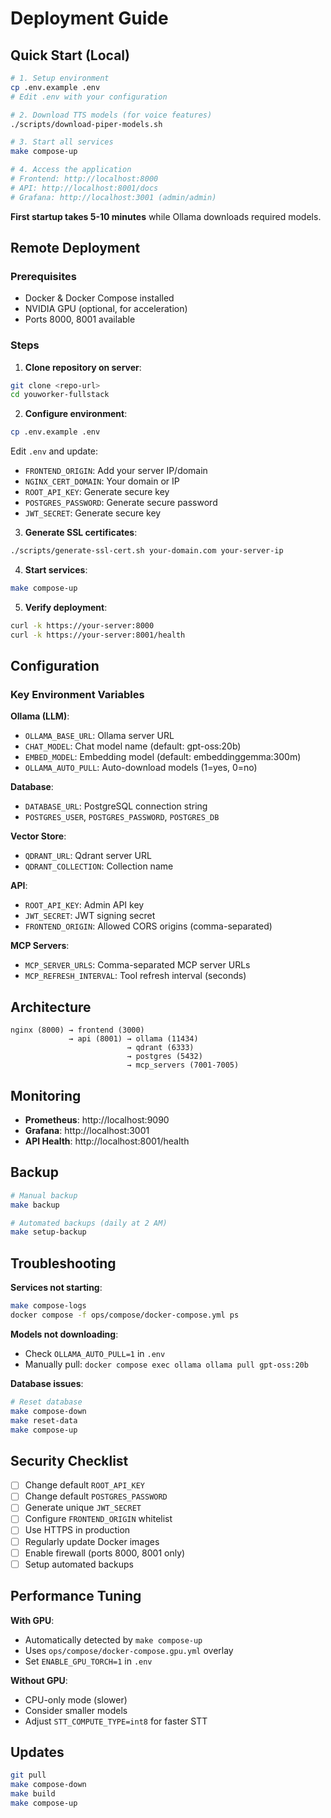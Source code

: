 # Deployment Guide

## Quick Start (Local)

```bash
# 1. Setup environment
cp .env.example .env
# Edit .env with your configuration

# 2. Download TTS models (for voice features)
./scripts/download-piper-models.sh

# 3. Start all services
make compose-up

# 4. Access the application
# Frontend: http://localhost:8000
# API: http://localhost:8001/docs
# Grafana: http://localhost:3001 (admin/admin)
```

**First startup takes 5-10 minutes** while Ollama downloads required models.

## Remote Deployment

### Prerequisites
- Docker & Docker Compose installed
- NVIDIA GPU (optional, for acceleration)
- Ports 8000, 8001 available

### Steps

1. **Clone repository on server**:
```bash
git clone <repo-url>
cd youworker-fullstack
```

2. **Configure environment**:
```bash
cp .env.example .env
```

Edit `.env` and update:
- `FRONTEND_ORIGIN`: Add your server IP/domain
- `NGINX_CERT_DOMAIN`: Your domain or IP
- `ROOT_API_KEY`: Generate secure key
- `POSTGRES_PASSWORD`: Generate secure password
- `JWT_SECRET`: Generate secure key

3. **Generate SSL certificates**:
```bash
./scripts/generate-ssl-cert.sh your-domain.com your-server-ip
```

4. **Start services**:
```bash
make compose-up
```

5. **Verify deployment**:
```bash
curl -k https://your-server:8000
curl -k https://your-server:8001/health
```

## Configuration

### Key Environment Variables

**Ollama (LLM)**:
- `OLLAMA_BASE_URL`: Ollama server URL
- `CHAT_MODEL`: Chat model name (default: gpt-oss:20b)
- `EMBED_MODEL`: Embedding model (default: embeddinggemma:300m)
- `OLLAMA_AUTO_PULL`: Auto-download models (1=yes, 0=no)

**Database**:
- `DATABASE_URL`: PostgreSQL connection string
- `POSTGRES_USER`, `POSTGRES_PASSWORD`, `POSTGRES_DB`

**Vector Store**:
- `QDRANT_URL`: Qdrant server URL
- `QDRANT_COLLECTION`: Collection name

**API**:
- `ROOT_API_KEY`: Admin API key
- `JWT_SECRET`: JWT signing secret
- `FRONTEND_ORIGIN`: Allowed CORS origins (comma-separated)

**MCP Servers**:
- `MCP_SERVER_URLS`: Comma-separated MCP server URLs
- `MCP_REFRESH_INTERVAL`: Tool refresh interval (seconds)

## Architecture

```
nginx (8000) → frontend (3000)
             → api (8001) → ollama (11434)
                          → qdrant (6333)
                          → postgres (5432)
                          → mcp_servers (7001-7005)
```

## Monitoring

- **Prometheus**: http://localhost:9090
- **Grafana**: http://localhost:3001
- **API Health**: http://localhost:8001/health

## Backup

```bash
# Manual backup
make backup

# Automated backups (daily at 2 AM)
make setup-backup
```

## Troubleshooting

**Services not starting**:
```bash
make compose-logs
docker compose -f ops/compose/docker-compose.yml ps
```

**Models not downloading**:
- Check `OLLAMA_AUTO_PULL=1` in `.env`
- Manually pull: `docker compose exec ollama ollama pull gpt-oss:20b`

**Database issues**:
```bash
# Reset database
make compose-down
make reset-data
make compose-up
```

## Security Checklist

- [ ] Change default `ROOT_API_KEY`
- [ ] Change default `POSTGRES_PASSWORD`
- [ ] Generate unique `JWT_SECRET`
- [ ] Configure `FRONTEND_ORIGIN` whitelist
- [ ] Use HTTPS in production
- [ ] Regularly update Docker images
- [ ] Enable firewall (ports 8000, 8001 only)
- [ ] Setup automated backups

## Performance Tuning

**With GPU**:
- Automatically detected by `make compose-up`
- Uses `ops/compose/docker-compose.gpu.yml` overlay
- Set `ENABLE_GPU_TORCH=1` in `.env`

**Without GPU**:
- CPU-only mode (slower)
- Consider smaller models
- Adjust `STT_COMPUTE_TYPE=int8` for faster STT

## Updates

```bash
git pull
make compose-down
make build
make compose-up